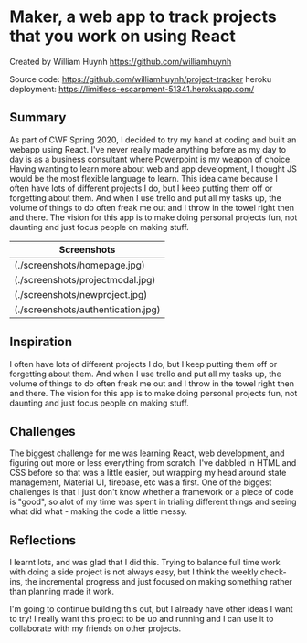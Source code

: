 # Maker, a web app to track projects that you work on using React

Created by William Huynh
https://github.com/williamhuynh

Source code: https://github.com/williamhuynh/project-tracker
heroku deployment: https://limitless-escarpment-51341.herokuapp.com/

## Summary

As part of CWF Spring 2020, I decided to try my hand at coding and built an webapp using React. I've never really made anything before as my day to day is as a business consultant where Powerpoint is my weapon of choice. Having wanting to learn more about web and app development, I thought JS would be the most flexible language to learn. This idea came because I often have lots of different projects I do, but I keep putting them off or forgetting about them. And when I use trello and put all my tasks up, the volume of things to do often freak me out and I throw in the towel right then and there. The vision for this app is to make doing personal projects fun, not daunting and just focus people on making stuff.

|          Screenshots                   |
| -------------------------------------- |
| (./screenshots/homepage.jpg)           |
| (./screenshots/projectmodal.jpg)       |
| (./screenshots/newproject.jpg)         |
| (./screenshots/authentication.jpg)     |


## Inspiration

I often have lots of different projects I do, but I keep putting them off or forgetting about them. And when I use trello and put all my tasks up, the volume of things to do often freak me out and I throw in the towel right then and there. The vision for this app is to make doing personal projects fun, not daunting and just focus people on making stuff.

## Challenges

The biggest challenge for me was learning React, web development, and figuring out more or less everything from scratch. I've dabbled in HTML and CSS before so that was a little easier, but wrapping my head around state management, Material UI, firebase, etc was a first. One of the biggest challenges is that I just don't know whether a framework or a piece of code is "good", so alot of my time was spent in trialing different things and seeing what did what - making the code a little messy.


## Reflections

I learnt lots, and was glad that I did this. Trying to balance full time work with doing a side project is not always easy, but I think the weekly check-ins, the incremental progress and just focused on making something rather than planning made it work.

I'm going to continue building this out, but I already have other ideas I want to try! I really want this project to be up and running and I can use it to collaborate with my friends on other projects.